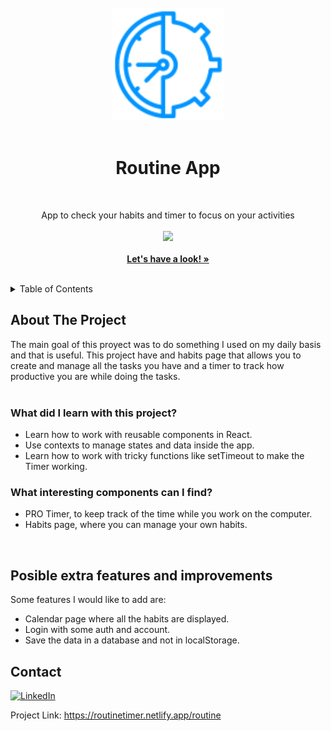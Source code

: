 <!-- PROJECT LOGO -->
<br />
<div align="center">
  <a href="https://amiguelmoreno.github.io/RoutineApp/">
    <img src="public/icons/favicon.png" alt="Logo" width="180">
  </a>
  <br />
  <br />
  <h1>Routine App</h1>
  <br />
  <p align="center">
    App to check your habits and timer to focus on your activities
     <br />
     <br />
  <a href="#">
    <img src="https://skillicons.dev/icons?i=html,css,tailwind,js,react" />
  </a>
    <br />
    <br />
    <a href="https://routinetimer.netlify.app/routine"><strong>Let's have a look! »</strong></a>
    <br />
    <br />
  </p>
</div>

<!-- TABLE OF CONTENTS -->
<details>
  <summary>Table of Contents</summary>
  <ol>
    <li>
      <a href="#about-the-project">About The Project</a>
    </li>
    <li>
      <a href="#posible-extra-features-and-improvements">Posible extra features and improvements</a>
    </li>
    <li><a href="#contact">Contact</a></li>
  </ol>
</details>


<!-- ABOUT THE PROJECT -->
## About The Project

The main goal of this proyect was to do something I used on my daily basis and that is useful. This project have and habits page that allows you to create and manage all the tasks you have and a timer to track how productive you are while doing the tasks.
<br />
<br />
### What did I learn with this project?

  * Learn how to work with reusable components in React.
  * Use contexts to manage states and data inside the app.
  * Learn how to work with tricky functions like setTimeout to make the Timer working.

### What interesting components can I find?
    
   * PRO Timer, to keep track of the time while you work on the computer.
   * Habits page, where you can manage your own habits.

<br />

## Posible extra features and improvements

Some features I would like to add are:

 * Calendar page where all the habits are displayed.
 * Login with some auth and account.
 * Save the data in a database and not in localStorage.


<!-- CONTACT -->
## Contact

[![LinkedIn][linkedin-shield]][linkedin-url] 

Project Link: https://routinetimer.netlify.app/routine


<!-- MARKDOWN LINKS & IMAGES -->
<!-- https://www.markdownguide.org/basic-syntax/#reference-style-links -->
[linkedin-shield]: https://img.shields.io/badge/-LinkedIn-black.svg?style=for-the-badge&logo=linkedin&colorB=555
[linkedin-url]: https://www.linkedin.com/in/miguelmoreno00/
